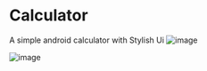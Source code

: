 # Calculator
A simple android calculator with Stylish Ui
![image](https://user-images.githubusercontent.com/55190831/82832604-78213c00-9eb3-11ea-9d8e-5700dc3a5c4e.png)

![image](https://user-images.githubusercontent.com/55190831/82833222-55902280-9eb5-11ea-8d90-fcd2261c0b4e.png)

